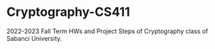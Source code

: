 # Cryptography-CS411 <br/>
2022-2023 Fall Term HWs and Project Steps of Cryptography class of Sabanci University.
